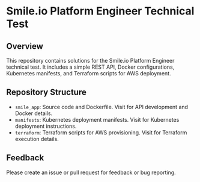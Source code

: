 # Smile.io Platform Engineer Technical Test

## Overview

This repository contains solutions for the Smile.io Platform Engineer technical test. It includes a simple REST API, Docker configurations, Kubernetes manifests, and Terraform scripts for AWS deployment.

## Repository Structure

- `smile_app`: Source code and Dockerfile. Visit for API development and Docker details.
- `manifests`: Kubernetes deployment manifests. Visit for Kubernetes deployment instructions.
- `terraform`: Terraform scripts for AWS provisioning. Visit for Terraform execution details.

## Feedback

Please create an issue or pull request for feedback or bug reporting.

